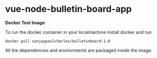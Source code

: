 # vue-node-bulletin-board-app

**Docker Test Image**

To run the docker container in your localmachine install docker and run 
```
docker pull sanjaypaulcharles/bulletinboard:1.0
```
All the dependencies and environments are packaged inside the image.
